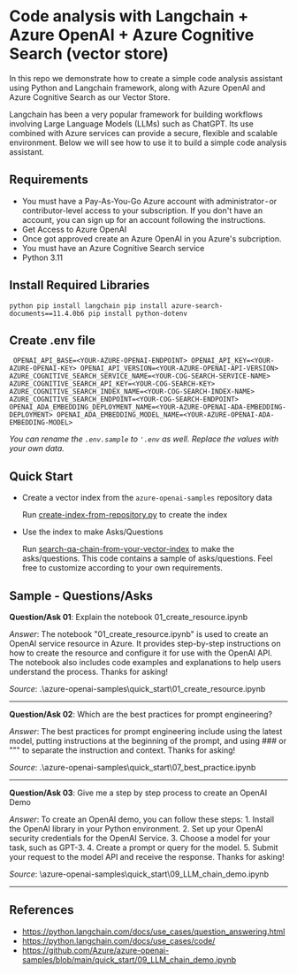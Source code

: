 # Code analysis with Langchain + Azure OpenAI + Azure Cognitive Search (vector store)

In this repo we demonstrate how to create a simple code analysis assistant using Python and Langchain framework, along with Azure OpenAI and Azure Cognitive Search as our Vector Store.

Langchain has been a very popular framework for building workflows involving Large Language Models (LLMs) such as ChatGPT.
Its use combined with Azure services can provide a secure, flexible and scalable environment.
Below we will see how to use it to build a simple code analysis assistant.

## Requirements

- You must have a Pay-As-You-Go Azure account with administrator - or contributor-level access to your subscription. If you don't have an account, you can sign up for an account following the instructions.
- Get Access to Azure OpenAI
- Once got approved create an Azure OpenAI in you Azure's subcription.
- You must have an Azure Cognitive Search service
- Python 3.11

## Install Required Libraries
``python
pip install langchain
pip install azure-search-documents==11.4.0b6
pip install python-dotenv
``

## Create .env file
`` 
OPENAI_API_BASE=<YOUR-AZURE-OPENAI-ENDPOINT>
OPENAI_API_KEY=<YOUR-AZURE-OPENAI-KEY>
OPENAI_API_VERSION=<YOUR-AZURE-OPENAI-API-VERSION>
AZURE_COGNITIVE_SEARCH_SERVICE_NAME=<YOUR-COG-SEARCH-SERVICE-NAME>
AZURE_COGNITIVE_SEARCH_API_KEY=<YOUR-COG-SEARCH-KEY>
AZURE_COGNITIVE_SEARCH_INDEX_NAME=<YOUR-COG-SEARCH-INDEX-NAME>
AZURE_COGNITIVE_SEARCH_ENDPOINT=<YOUR-COG-SEARCH-ENDPOINT>
OPENAI_ADA_EMBEDDING_DEPLOYMENT_NAME=<YOUR-AZURE-OPENAI-ADA-EMBEDDING-DEPLOYMENT>
OPENAI_ADA_EMBEDDING_MODEL_NAME=<YOUR-AZURE-OPENAI-ADA-EMBEDDING-MODEL> ``

*You can rename the `.env.sample` to `'.env` as well. Replace the values with your own data.*

## Quick Start

- Create a vector index from the `azure-openai-samples` repository data

    Run [create-index-from-repository.py](create-index-from-repository.py) to create the index

- Use the index to make Asks/Questions

    Run [search-qa-chain-from-your-vector-index](search-qa-chain-from-your-vector-index.py) to make the asks/questions. This code contains a sample of asks/questions. Feel free to customize according to your own requirements.

## Sample - Questions/Asks

**Question/Ask 01**: Explain the notebook 01_create_resource.ipynb 

*Answer*: The notebook "01_create_resource.ipynb" is used to create an OpenAI service resource in Azure. It provides step-by-step instructions on how to create the resource and configure it for use with the OpenAI API. The notebook also includes code examples and explanations to help users understand the process. Thanks for asking!

*Source*: .\azure-openai-samples\quick_start\01_create_resource.ipynb

---

**Question/Ask 02**: Which are the best practices for prompt engineering?

*Answer*: The best practices for prompt engineering include using the latest model, putting instructions at the beginning of the prompt, and using ### or """ to separate the instruction and context. Thanks for asking!

*Source*: .\azure-openai-samples\quick_start\07_best_practice.ipynb

---

**Question/Ask 03**: Give me a step by step process to create an OpenAI Demo

*Answer*: To create an OpenAI demo, you can follow these steps: 1. Install the OpenAI library in your Python environment. 2. Set up your OpenAI security credentials for the OpenAI Service. 3. Choose a model for your task, such as GPT-3. 4. Create a prompt or query for the model. 5. Submit your request to the model API and receive the response. Thanks for asking!

*Source*: \azure-openai-samples\quick_start\09_LLM_chain_demo.ipynb

---

## References

- https://python.langchain.com/docs/use_cases/question_answering.html
- https://python.langchain.com/docs/use_cases/code/
- https://github.com/Azure/azure-openai-samples/blob/main/quick_start/09_LLM_chain_demo.ipynb
